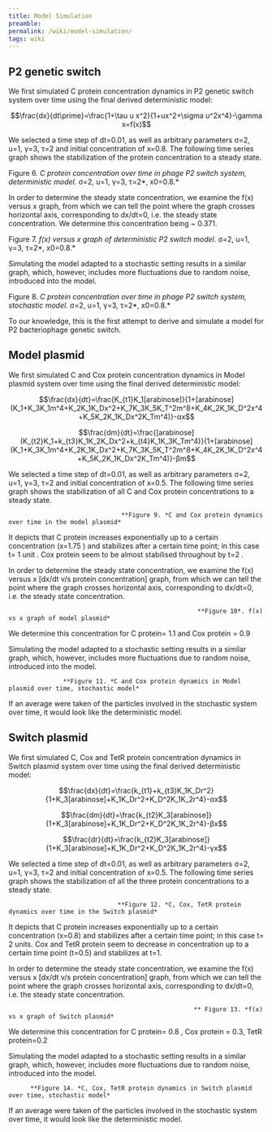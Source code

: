 ```yaml
---
title: Model Simulation
preamble:
permalink: /wiki/model-simulation/
tags: wiki
---
```


## P2 genetic switch

We first simulated C protein concentration dynamics in P2 genetic switch system over time using the final derived deterministic model:

$$\frac{dx}{dt\prime}=\frac{1+\tau u x^2}{1+ux^2+\sigma u^2x^4}-\gamma x=f(x)$$

We selected a time step of dt=0.01, as well as arbitrary parameters σ=2, u=1, γ=3, τ=2 and initial concentration of x=0.8. The following time series graph shows the stabilization of the protein concentration to a steady state.

[](https://www.notion.so/0495ece128e54c6eba945ca4b9c8de2f#162b1a169dc94dcc9f96cbe46a6a22a5)

Figure 6. _C protein concentration over time in phage P2 switch system, deterministic model._ σ=2, u=1, γ=3, τ=2*, x0=0.8.*

In order to determine the steady state concentration, we examine the f(x) versus x graph, from which we can tell the point where the graph crosses horizontal axis, corresponding to dx/dt=0, i.e. the steady state concentration. We determine this concentration being ~ 0.371.

[](https://www.notion.so/0495ece128e54c6eba945ca4b9c8de2f#adaca87d92c0437b93b4723e887dbb19)

Figure 7. _f(x) versus x graph of deterministic P2 switch model._ σ=2, u=1, γ=3, τ=2*, x0=0.8.*

Simulating the model adapted to a stochastic setting results in a similar graph, which, however, includes more fluctuations due to random noise, introduced into the model.

[](https://www.notion.so/0495ece128e54c6eba945ca4b9c8de2f#b4363e3c98044b6a8fd96a9147d143bd)

Figure 8. _C protein concentration over time in phage P2 switch system, stochastic model._ σ=2, u=1, γ=3, τ=2*, x0=0.8.*

To our knowledge, this is the first attempt to derive and simulate a model for P2 bacteriophage genetic switch.

## Model plasmid

We first simulated C and Cox protein concentration dynamics in Model plasmid system over time using the final derived deterministic model:

$$\frac{dx}{dt}=\frac{K_{t1}K_1[arabinose]}{1+[arabinose](K_1+K_3K_1m^4+K_2K_1K_Dx^2+K_7K_3K_5K_T^2m^8+K_4K_2K_1K_D^2x^4+K_5K_2K_1K_Dx^2K_Tm^4)}-αx$$

$$\frac{dm}{dt}=\frac{[arabinose](K_{t2}K_1+k_{t3}K_1K_2K_Dx^2+k_{t4}K_1K_3K_Tm^4)}{1+[arabinose](K_1+K_3K_1m^4+K_2K_1K_Dx^2+K_7K_3K_5K_T^2m^8+K_4K_2K_1K_D^2x^4+K_5K_2K_1K_Dx^2K_Tm^4)}-βm$$

We selected a time step of dt=0.01, as well as arbitrary parameters σ=2, u=1, γ=3, τ=2 and initial concentration of x=0.5. The following time series graph shows the stabilization of all C and Cox protein concentrations to a steady state.

[](https://www.notion.so/0495ece128e54c6eba945ca4b9c8de2f#3bc61f2a263d468cac30c28d75d5469f)

                                   **Figure 9. *C and Cox protein dynamics over time in the model plasmid*

It depicts that C protein increases exponentially up to a certain concentration (x=1.75 ) and stabilizes after a certain time point; in this case t= 1 unit . Cox protein seem to be almost stabilised throughout by t=2 .

In order to determine the steady state concentration, we examine the f(x) versus x [dx/dt v/s protein concentration] graph, from which we can tell the point where the graph crosses horizontal axis, corresponding to dx/dt=0, i.e. the steady state concentration.

[](https://www.notion.so/0495ece128e54c6eba945ca4b9c8de2f#a352a084ce494f489fecf063119b6644)

                                                        **Figure 10*. f(x) vs x graph of model plasmid*

We determine this concentration for C protein= 1.1 and Cox protein = 0.9

Simulating the model adapted to a stochastic setting results in a similar graph, which, however, includes more fluctuations due to random noise, introduced into the model.

[](https://www.notion.so/0495ece128e54c6eba945ca4b9c8de2f#b7e69a9a53fc470db93207e0214bb7a2)

                   **Figure 11. *C and Cox protein dynamics in Model plasmid over time, stochastic model*

If an average were taken of the particles involved in the stochastic system over time, it would look like the deterministic model.

## Switch plasmid

We first simulated C, Cox and TetR protein concentration dynamics in Switch plasmid system over time using the final derived deterministic model:

$$\frac{dx}{dt}=\frac{k_{t1}+k_{t3}K_1K_Dr^2}{1+K_3[arabinose]+K_1K_Dr^2+K_D^2K_1K_2r^4}-αx$$

$$\frac{dm}{dt}=\frac{k_{t2}K_3[arabinose]}{1+K_3[arabinose]+K_1K_Dr^2+K_D^2K_1K_2r^4}-βx$$

$$\frac{dr}{dt}=\frac{k_{t2}K_3[arabinose]}{1+K_3[arabinose]+K_1K_Dr^2+K_D^2K_1K_2r^4}-γx$$

We selected a time step of dt=0.01, as well as arbitrary parameters σ=2, u=1, γ=3, τ=2 and initial concentration of x=0.5. The following time series graph shows the stabilization of all the three protein concentrations to a steady state.

[](https://www.notion.so/0495ece128e54c6eba945ca4b9c8de2f#6a03d2813fb94a9f8a6fd1bf80d0fd12)

                                  **Figure 12. *C, Cox, TetR protein dynamics over time in the Switch plasmid*

It depicts that C protein increases exponentially up to a certain concentration (x=0.8) and stabilizes after a certain time point; in this case t= 2 units. Cox and TetR protein seem to decrease in concentration up to a certain time point (t=0.5) and stabilizes at t=1.

In order to determine the steady state concentration, we examine the f(x) versus x [dx/dt v/s protein concentration] graph, from which we can tell the point where the graph crosses horizontal axis, corresponding to dx/dt=0, i.e. the steady state concentration.

[](https://www.notion.so/0495ece128e54c6eba945ca4b9c8de2f#1b4cdc0ffa964d6289a8956836cceab6)

                                                       ** Figure 13. *f(x) vs x graph of Switch plasmid*

We determine this concentration for C protein= 0.8 , Cox protein = 0.3, TetR protein=0.2

Simulating the model adapted to a stochastic setting results in a similar graph, which, however, includes more fluctuations due to random noise, introduced into the model.

[](https://www.notion.so/0495ece128e54c6eba945ca4b9c8de2f#6ea44a2fe4f94b6aae00c5cb5e69d9e0)

          **Figure 14. *C, Cox, TetR protein dynamics in Switch plasmid over time, stochastic model*

If an average were taken of the particles involved in the stochastic system over time, it would look like the deterministic model.
